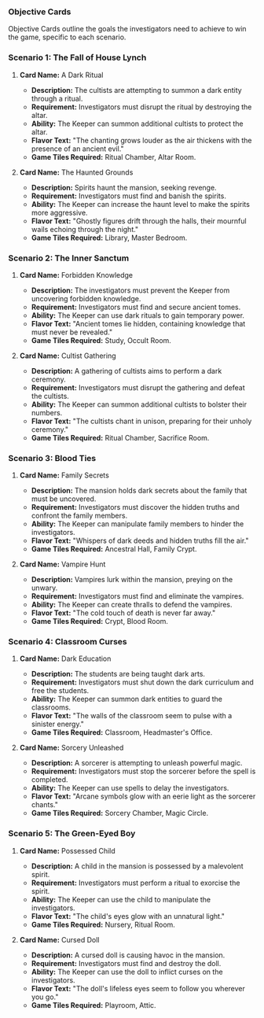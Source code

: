 
### **Objective Cards**
Objective Cards outline the goals the investigators need to achieve to win the game, specific to each scenario.

### Scenario 1: The Fall of House Lynch
1. **Card Name:** A Dark Ritual
    - **Description:** The cultists are attempting to summon a dark entity through a ritual.
    - **Requirement:** Investigators must disrupt the ritual by destroying the altar.
    - **Ability:** The Keeper can summon additional cultists to protect the altar.
    - **Flavor Text:** "The chanting grows louder as the air thickens with the presence of an ancient evil."
    - **Game Tiles Required:** Ritual Chamber, Altar Room.

2. **Card Name:** The Haunted Grounds
    - **Description:** Spirits haunt the mansion, seeking revenge.
    - **Requirement:** Investigators must find and banish the spirits.
    - **Ability:** The Keeper can increase the haunt level to make the spirits more aggressive.
    - **Flavor Text:** "Ghostly figures drift through the halls, their mournful wails echoing through the night."
    - **Game Tiles Required:** Library, Master Bedroom.

### Scenario 2: The Inner Sanctum
1. **Card Name:** Forbidden Knowledge
    - **Description:** The investigators must prevent the Keeper from uncovering forbidden knowledge.
    - **Requirement:** Investigators must find and secure ancient tomes.
    - **Ability:** The Keeper can use dark rituals to gain temporary power.
    - **Flavor Text:** "Ancient tomes lie hidden, containing knowledge that must never be revealed."
    - **Game Tiles Required:** Study, Occult Room.

2. **Card Name:** Cultist Gathering
    - **Description:** A gathering of cultists aims to perform a dark ceremony.
    - **Requirement:** Investigators must disrupt the gathering and defeat the cultists.
    - **Ability:** The Keeper can summon additional cultists to bolster their numbers.
    - **Flavor Text:** "The cultists chant in unison, preparing for their unholy ceremony."
    - **Game Tiles Required:** Ritual Chamber, Sacrifice Room.

### Scenario 3: Blood Ties
1. **Card Name:** Family Secrets
    - **Description:** The mansion holds dark secrets about the family that must be uncovered.
    - **Requirement:** Investigators must discover the hidden truths and confront the family members.
    - **Ability:** The Keeper can manipulate family members to hinder the investigators.
    - **Flavor Text:** "Whispers of dark deeds and hidden truths fill the air."
    - **Game Tiles Required:** Ancestral Hall, Family Crypt.

2. **Card Name:** Vampire Hunt
    - **Description:** Vampires lurk within the mansion, preying on the unwary.
    - **Requirement:** Investigators must find and eliminate the vampires.
    - **Ability:** The Keeper can create thralls to defend the vampires.
    - **Flavor Text:** "The cold touch of death is never far away."
    - **Game Tiles Required:** Crypt, Blood Room.

### Scenario 4: Classroom Curses
1. **Card Name:** Dark Education
    - **Description:** The students are being taught dark arts.
    - **Requirement:** Investigators must shut down the dark curriculum and free the students.
    - **Ability:** The Keeper can summon dark entities to guard the classrooms.
    - **Flavor Text:** "The walls of the classroom seem to pulse with a sinister energy."
    - **Game Tiles Required:** Classroom, Headmaster's Office.

2. **Card Name:** Sorcery Unleashed
    - **Description:** A sorcerer is attempting to unleash powerful magic.
    - **Requirement:** Investigators must stop the sorcerer before the spell is completed.
    - **Ability:** The Keeper can use spells to delay the investigators.
    - **Flavor Text:** "Arcane symbols glow with an eerie light as the sorcerer chants."
    - **Game Tiles Required:** Sorcery Chamber, Magic Circle.

### Scenario 5: The Green-Eyed Boy
1. **Card Name:** Possessed Child
    - **Description:** A child in the mansion is possessed by a malevolent spirit.
    - **Requirement:** Investigators must perform a ritual to exorcise the spirit.
    - **Ability:** The Keeper can use the child to manipulate the investigators.
    - **Flavor Text:** "The child's eyes glow with an unnatural light."
    - **Game Tiles Required:** Nursery, Ritual Room.

2. **Card Name:** Cursed Doll
    - **Description:** A cursed doll is causing havoc in the mansion.
    - **Requirement:** Investigators must find and destroy the doll.
    - **Ability:** The Keeper can use the doll to inflict curses on the investigators.
    - **Flavor Text:** "The doll's lifeless eyes seem to follow you wherever you go."
    - **Game Tiles Required:** Playroom, Attic.
